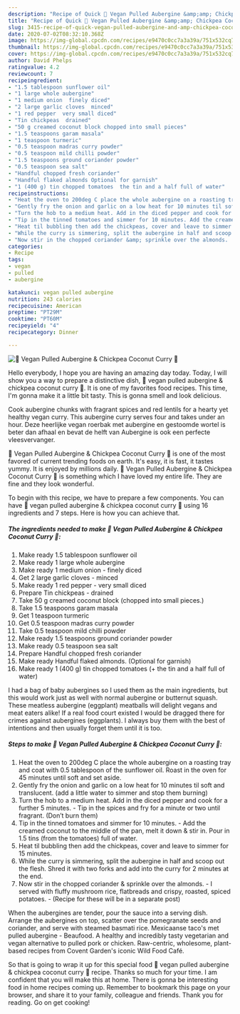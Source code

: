 ```yaml
---
description: "Recipe of Quick 🌱 Vegan Pulled Aubergine &amp;amp; Chickpea Coconut Curry 🍛"
title: "Recipe of Quick 🌱 Vegan Pulled Aubergine &amp;amp; Chickpea Coconut Curry 🍛"
slug: 3415-recipe-of-quick-vegan-pulled-aubergine-and-amp-chickpea-coconut-curry
date: 2020-07-02T08:32:10.368Z
image: https://img-global.cpcdn.com/recipes/e9470c0cc7a3a39a/751x532cq70/🌱-vegan-pulled-aubergine-chickpea-coconut-curry-🍛-recipe-main-photo.jpg
thumbnail: https://img-global.cpcdn.com/recipes/e9470c0cc7a3a39a/751x532cq70/🌱-vegan-pulled-aubergine-chickpea-coconut-curry-🍛-recipe-main-photo.jpg
cover: https://img-global.cpcdn.com/recipes/e9470c0cc7a3a39a/751x532cq70/🌱-vegan-pulled-aubergine-chickpea-coconut-curry-🍛-recipe-main-photo.jpg
author: David Phelps
ratingvalue: 4.2
reviewcount: 7
recipeingredient:
- "1.5 tablespoon sunflower oil"
- "1 large whole aubergine"
- "1 medium onion  finely diced"
- "2 large garlic cloves  minced"
- "1 red pepper  very small diced"
- "Tin chickpeas  drained"
- "50 g creamed coconut block chopped into small pieces"
- "1.5 teaspoons garam masala"
- "1 teaspoon turmeric"
- "0.5 teaspoon madras curry powder"
- "0.5 teaspoon mild chilli powder"
- "1.5 teaspoons ground coriander powder"
- "0.5 teaspoon sea salt"
- "Handful chopped fresh coriander"
- "Handful flaked almonds Optional for garnish"
- "1 (400 g) tin chopped tomatoes  the tin and a half full of water"
recipeinstructions:
- "Heat the oven to 200deg C place the whole aubergine on a roasting tray and coat with 0.5 tablespoon of the sunflower oil. Roast in the oven for 45 minutes until soft and set aside."
- "Gently fry the onion and garlic on a low heat for 10 minutes til soft and translucent. (add a little water to simmer and stop them burning)"
- "Turn the hob to a medium heat. Add in the diced pepper and cook for a further 5 minutes.  Tip in the spices and fry for a minute or two until fragrant. (Don’t burn them)"
- "Tip in the tinned tomatoes and simmer for 10 minutes. Add the creamed coconut to the middle of the pan, melt it down &amp; stir in. Pour in 1.5 tins (from the tomatoes) full of water."
- "Heat til bubbling then add the chickpeas, cover and leave to simmer for 15 minutes."
- "While the curry is simmering, split the aubergine in half and scoop out the flesh. Shred it with two forks and add into the curry for 2 minutes at the end."
- "Now stir in the chopped coriander &amp; sprinkle over the almonds.  I served with fluffy mushroom rice, flatbreads and crispy, roasted, spiced potatoes.  (Recipe for these will be in a separate post)"
categories:
- Recipe
tags:
- vegan
- pulled
- aubergine

katakunci: vegan pulled aubergine 
nutrition: 243 calories
recipecuisine: American
preptime: "PT29M"
cooktime: "PT60M"
recipeyield: "4"
recipecategory: Dinner

---
```



![🌱 Vegan Pulled Aubergine &amp; Chickpea Coconut Curry 🍛](https://img-global.cpcdn.com/recipes/e9470c0cc7a3a39a/751x532cq70/🌱-vegan-pulled-aubergine-chickpea-coconut-curry-🍛-recipe-main-photo.jpg)

Hello everybody, I hope you are having an amazing day today. Today, I will show you a way to prepare a distinctive dish, 🌱 vegan pulled aubergine &amp; chickpea coconut curry 🍛. It is one of my favorites food recipes. This time, I'm gonna make it a little bit tasty. This is gonna smell and look delicious.

Cook aubergine chunks with fragrant spices and red lentils for a hearty yet healthy vegan curry. This aubergine curry serves four and takes under an hour. Deze heerlijke vegan roerbak met aubergine en gestoomde wortel is beter dan afhaal en bevat de helft van Aubergine is ook een perfecte vleesvervanger.

🌱 Vegan Pulled Aubergine &amp; Chickpea Coconut Curry 🍛 is one of the most favored of current trending foods on earth. It's easy, it is fast, it tastes yummy. It is enjoyed by millions daily. 🌱 Vegan Pulled Aubergine &amp; Chickpea Coconut Curry 🍛 is something which I have loved my entire life. They are fine and they look wonderful.


To begin with this recipe, we have to prepare a few components. You can have 🌱 vegan pulled aubergine &amp; chickpea coconut curry 🍛 using 16 ingredients and 7 steps. Here is how you can achieve that.

<!--inarticleads1-->

##### The ingredients needed to make 🌱 Vegan Pulled Aubergine &amp; Chickpea Coconut Curry 🍛:

1. Make ready 1.5 tablespoon sunflower oil
1. Make ready 1 large whole aubergine
1. Make ready 1 medium onion - finely diced
1. Get 2 large garlic cloves - minced
1. Make ready 1 red pepper - very small diced
1. Prepare Tin chickpeas - drained
1. Take 50 g creamed coconut block (chopped into small pieces.)
1. Take 1.5 teaspoons garam masala
1. Get 1 teaspoon turmeric
1. Get 0.5 teaspoon madras curry powder
1. Take 0.5 teaspoon mild chilli powder
1. Make ready 1.5 teaspoons ground coriander powder
1. Make ready 0.5 teaspoon sea salt
1. Prepare Handful chopped fresh coriander
1. Make ready Handful flaked almonds. (Optional for garnish)
1. Make ready 1 (400 g) tin chopped tomatoes (+ the tin and a half full of water)


I had a bag of baby aubergines so I used them as the main ingredients, but this would work just as well with normal aubergine or butternut squash. These meatless aubergine (eggplant) meatballs will delight vegans and meat eaters alike! If a real food court existed I would be dragged there for crimes against aubergines (eggplants). I always buy them with the best of intentions and then usually forget them until it is too. 

<!--inarticleads2-->

##### Steps to make 🌱 Vegan Pulled Aubergine &amp; Chickpea Coconut Curry 🍛:

1. Heat the oven to 200deg C place the whole aubergine on a roasting tray and coat with 0.5 tablespoon of the sunflower oil. Roast in the oven for 45 minutes until soft and set aside.
1. Gently fry the onion and garlic on a low heat for 10 minutes til soft and translucent. (add a little water to simmer and stop them burning)
1. Turn the hob to a medium heat. Add in the diced pepper and cook for a further 5 minutes.  - Tip in the spices and fry for a minute or two until fragrant. (Don’t burn them)
1. Tip in the tinned tomatoes and simmer for 10 minutes. - Add the creamed coconut to the middle of the pan, melt it down &amp; stir in. Pour in 1.5 tins (from the tomatoes) full of water.
1. Heat til bubbling then add the chickpeas, cover and leave to simmer for 15 minutes.
1. While the curry is simmering, split the aubergine in half and scoop out the flesh. Shred it with two forks and add into the curry for 2 minutes at the end.
1. Now stir in the chopped coriander &amp; sprinkle over the almonds.  - I served with fluffy mushroom rice, flatbreads and crispy, roasted, spiced potatoes.  - (Recipe for these will be in a separate post)


When the aubergines are tender, pour the sauce into a serving dish. Arrange the aubergines on top, scatter over the pomegranate seeds and coriander, and serve with steamed basmati rice. Mexicaanse taco&#39;s met pulled aubergine - Beaufood. A healthy and incredibly tasty vegetarian and vegan alternative to pulled pork or chicken. Raw-centric, wholesome, plant-based recipes from Covent Garden&#39;s iconic Wild Food Café. 

So that is going to wrap it up for this special food 🌱 vegan pulled aubergine &amp; chickpea coconut curry 🍛 recipe. Thanks so much for your time. I am confident that you will make this at home. There is gonna be interesting food in home recipes coming up. Remember to bookmark this page on your browser, and share it to your family, colleague and friends. Thank you for reading. Go on get cooking!
